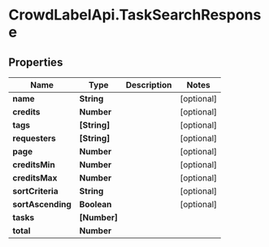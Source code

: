 # CrowdLabelApi.TaskSearchResponse

## Properties

Name | Type | Description | Notes
------------ | ------------- | ------------- | -------------
**name** | **String** |  | [optional] 
**credits** | **Number** |  | [optional] 
**tags** | **[String]** |  | [optional] 
**requesters** | **[String]** |  | [optional] 
**page** | **Number** |  | [optional] 
**creditsMin** | **Number** |  | [optional] 
**creditsMax** | **Number** |  | [optional] 
**sortCriteria** | **String** |  | [optional] 
**sortAscending** | **Boolean** |  | [optional] 
**tasks** | **[Number]** |  | 
**total** | **Number** |  | 


